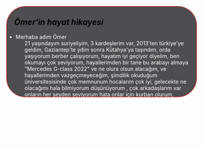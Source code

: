 
<html>
    <haed>
        <meta charset="utf-8"/>
        <meta name="descripion"/>
        <title>ÖMER NAĞSEN</title>
        <style>
            .omar{
                width: 100%;
                height: 240px;
                border: 1px solid red;
                background-color: rgb(78, 78, 80);
                color: white;
                border-radius: 50px;
            }
            h2{
                color: black;
                margin-left: 20px;
            }
        </style>
    </haed>
    <body><div class="omar">
        <h2><i>Ömer'in hayat hikayesi</i></h2>
        <ul>
            <li>Merhaba  adım Ömer
                    <ol>21 yaşındayım suriyeliyim, 3 kardeşlerim var, 2013'ten türkiye'ye geldim, Gaziantep'te ydim sonra Kütahya'ya taşındım, orda yaşıyorum berber çalışıyorum, hayatım iyi geçiyor diyelim, ben okumayı çok seviyorum, hayallerimden bir tane bu arabayı almaya "Mercedes G-class 2022" ve ne olura olsun alacağım, ve hayallerimden vazgeçmeyeceğim, şimdilik okuduğum üniversitesisinde çok memnunum hocalarım çok iyi, gelecekte ne olacağımı hala bilmiyorum düşünüyorum ,  çok arkadaşlarım var  onların her şeyden seviyorum hata onlar için kurban olurum, geçmişte kalan yarım hikayemi anlatmak istemiyorum o kalbimde kalsın işte bu Ömer arkadaşınız, banada herkese iyi şanslar diliyorum 🤍
                    </ol>   
                    
            </li>

        </ul></div>
    </body>
</html>
